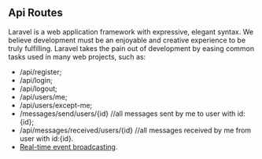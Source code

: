 ## Api Routes

Laravel is a web application framework with expressive, elegant syntax. We believe development must be an enjoyable and creative experience to be truly fulfilling. Laravel takes the pain out of development by easing common tasks used in many web projects, such as:

- /api/register;
- /api/login;
- /api/logout;
- /api/users/me;
- /api/users/except-me;
- /messages/send/users/{id}   //all messages sent by me to user with id:{id};
- /api/messages/received/users/{id}  //all messages received by me from user with id:{id}.
- [Real-time event broadcasting](https://laravel.com/docs/broadcasting).
